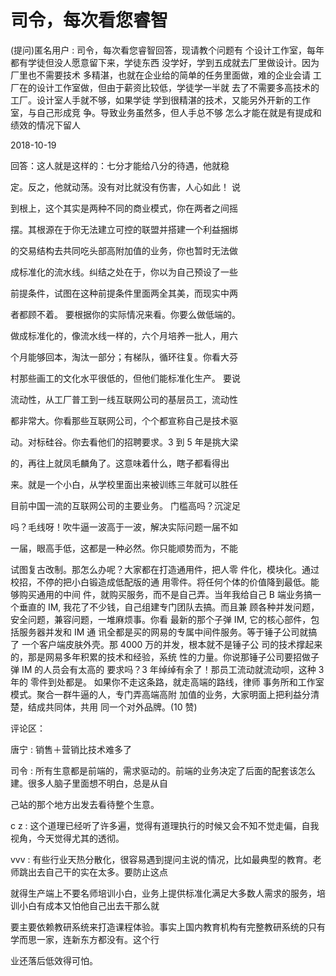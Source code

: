 # 司令，每次看您睿智

(提问)匿名用户 : 司令，每次看您睿智回答，现请教个问题有 个设计工作室，每年都有学徒但没人愿意留下来，学徒东西 没学好，学到五成就去厂里做设计。因为厂里也不需要技术 多精湛，也就在企业给的简单的任务里面做，难的企业会请 工厂在的设计工作室做，但由于薪资比较低，学徒学一半就 去了不需要多高技术的工厂。设计室人手就不够，如果学徒 学到很精湛的技术，又能另外开新的工作室，与自己形成竞 争。导致业务虽然多，但人手总不够 怎么才能在就是有提成和绩效的情况下留人

2018-10-19

回答：这人就是这样的：七分才能给八分的待遇，他就稳

定。反之，他就动荡。没有对比就没有伤害，人心如此！ 说

到根上，这个其实是两种不同的商业模式，你在两者之间摇

摆。其根源在于你无法建立可控的联盟并搭建一个利益捆绑

的交易结构去共同吃头部高附加值的业务，你也暂时无法做

成标准化的流水线。纠结之处在于，你以为自己预设了一些

前提条件，试图在这种前提条件里面两全其美，而现实中两

者都顾不着。 要根据你的实际情况来看。你要么做低端的。

做成标准化的，像流水线一样的，六个月培养一批人，用六

个月能够回本，淘汰一部分；有梯队，循环往复。你看大芬

村那些画工的文化水平很低的，但他们能标准化生产。 要说

流动性，从工厂普工到一线互联网公司的基层员工，流动性

都非常大。你看那些互联网公司，个个都宣称自己是技术驱

动。对标硅谷。你去看他们的招聘要求。3 到 5 年是挑大梁

的，再往上就凤毛麟角了。这意味着什么，瞎子都看得出

来。就是一个小白，从学校里面出来被训练三年就可以胜任

目前中国一流的互联网公司的主要业务。 门槛高吗？沉淀足

吗？毛线呀！吹牛逼一波高于一波，解决实际问题一届不如

一届，眼高手低，这都是一种必然。你只能顺势而为，不能

试图复古改制。那怎么办呢？大家都在打造通用件，把人零 件化，模块化。通过校招，不停的把小白锻造成低配版的通 用零件。将任何个体的价值降到最低。能够购买通用的中间 件，就购买服务，而不是自己弄。当年我给自己 B 端业务搞一 个垂直的 IM, 我花了不少钱，自己组建专门团队去搞。而且兼 顾各种并发问题，安全问题，兼容问题，一堆麻烦事。你看 最新的那个子弹 IM, 它的核心部件，包括服务器并发和 IM 通 讯全都是买的网易的专属中间件服务。等于锤子公司就搞了 一个客户端皮肤外壳。那 4000 万的并发，根本就不是锤子公 司的技术撑起来的，那是网易多年积累的技术和经验，系统 性的力量。你说那锤子公司要招做子弹 IM 的人员会有太高的 要求吗？3 年绰绰有余了！那员工流动就流动呗，这种 3 年的 零件到处都是。 如果你不走这条路，就走高端的路线，律师 事务所和工作室模式。聚合一群牛逼的人，专门弄高端高附 加值的业务，大家明面上把利益分清楚，结成共同体，共用 同一个对外品牌。(10 赞)

评论区：

唐宁 : 销售＋营销比技术难多了

司令 : 所有生意都是前端的，需求驱动的。前端的业务决定了后面的配套该怎么建。很多人脑子里面想不明白，总是从自

己站的那个地方出发去看待整个生意。

c z : 这个道理已经听了许多遍，觉得有道理执行的时候又会不知不觉走偏，自我视角，今天觉得尤其的透彻。

vvv : 有些行业天热分散化，很容易遇到提问主说的情况，比如最典型的教育。老师跳出去自己干的实在太多。要防止这点

就得生产端上不要名师培训小白，业务上提供标准化满足大多数人需求的服务，培训小白有成本又怕他自己出去干那么就

要主要依赖教研系统来打造课程体验。事实上国内教育机构有完整教研系统的只有学而思一家，连新东方都没有。这个行

业还落后低效得可怕。
